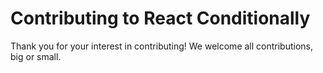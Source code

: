 # Contributing to React Conditionally

Thank you for your interest in contributing! We welcome all contributions, big or small.

